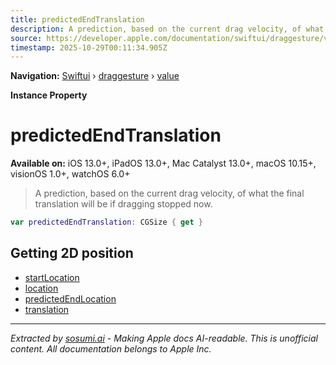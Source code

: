 ```yaml
---
title: predictedEndTranslation
description: A prediction, based on the current drag velocity, of what the final translation will be if dragging stopped now.
source: https://developer.apple.com/documentation/swiftui/draggesture/value/predictedendtranslation
timestamp: 2025-10-29T00:11:34.905Z
---
```


**Navigation:** [Swiftui](/documentation/swiftui) › [draggesture](/documentation/swiftui/draggesture) › [value](/documentation/swiftui/draggesture/value)

**Instance Property**

# predictedEndTranslation

**Available on:** iOS 13.0+, iPadOS 13.0+, Mac Catalyst 13.0+, macOS 10.15+, visionOS 1.0+, watchOS 6.0+

> A prediction, based on the current drag velocity, of what the final translation will be if dragging stopped now.

```swift
var predictedEndTranslation: CGSize { get }
```

## Getting 2D position

- [startLocation](/documentation/swiftui/draggesture/value/startlocation)
- [location](/documentation/swiftui/draggesture/value/location)
- [predictedEndLocation](/documentation/swiftui/draggesture/value/predictedendlocation)
- [translation](/documentation/swiftui/draggesture/value/translation)

---

*Extracted by [sosumi.ai](https://sosumi.ai) - Making Apple docs AI-readable.*
*This is unofficial content. All documentation belongs to Apple Inc.*

